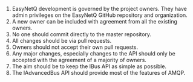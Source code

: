 1. EasyNetQ development is governed by the project owners. They have admin privileges on the EasyNetQ GitHub repository and organization.
1. A new owner can be included with agreement from all the existing owners.
1. No one should commit directly to the master repository.
1. All changes should be via pull requests.
1. Owners should not accept their own pull requests.
1. Any major changes, especially changes to the API should only be accepted with the agreement of a majority of owners.
1. The aim should be to keep the IBus API as simple as possible.
1. The IAdvancedBus API should provide most of the features of AMQP.